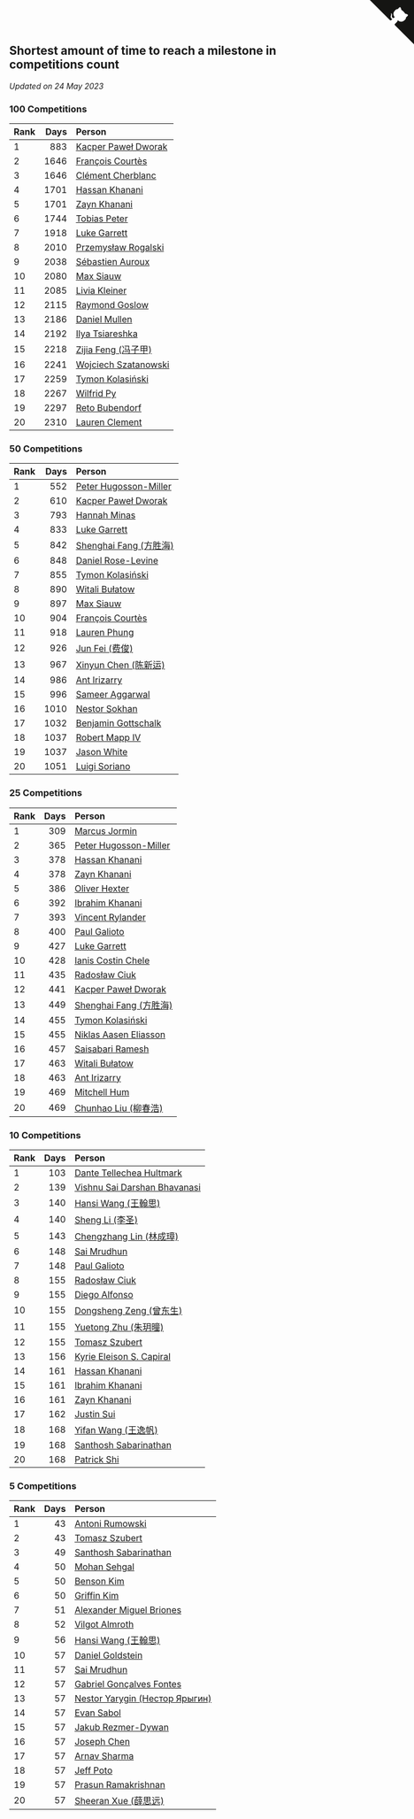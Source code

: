 ## Shortest amount of time to reach a milestone in competitions count

*Updated on 24 May 2023*


### 100 Competitions

| Rank | Days | Person |
| :--- | ---: | :--- |
| 1 | 883 | [Kacper Paweł Dworak](https://www.worldcubeassociation.org/persons/2020DWOR01) |
| 2 | 1646 | [François Courtès](https://www.worldcubeassociation.org/persons/2008COUR01) |
| 3 | 1646 | [Clément Cherblanc](https://www.worldcubeassociation.org/persons/2014CHER05) |
| 4 | 1701 | [Hassan Khanani](https://www.worldcubeassociation.org/persons/2018KHAN26) |
| 5 | 1701 | [Zayn Khanani](https://www.worldcubeassociation.org/persons/2018KHAN28) |
| 6 | 1744 | [Tobias Peter](https://www.worldcubeassociation.org/persons/2014PETE03) |
| 7 | 1918 | [Luke Garrett](https://www.worldcubeassociation.org/persons/2017GARR05) |
| 8 | 2010 | [Przemysław Rogalski](https://www.worldcubeassociation.org/persons/2013ROGA02) |
| 9 | 2038 | [Sébastien Auroux](https://www.worldcubeassociation.org/persons/2008AURO01) |
| 10 | 2080 | [Max Siauw](https://www.worldcubeassociation.org/persons/2017SIAU02) |
| 11 | 2085 | [Livia Kleiner](https://www.worldcubeassociation.org/persons/2013KLEI03) |
| 12 | 2115 | [Raymond Goslow](https://www.worldcubeassociation.org/persons/2014GOSL01) |
| 13 | 2186 | [Daniel Mullen](https://www.worldcubeassociation.org/persons/2016MULL04) |
| 14 | 2192 | [Ilya Tsiareshka](https://www.worldcubeassociation.org/persons/2012TERE01) |
| 15 | 2218 | [Zijia Feng (冯子甲)](https://www.worldcubeassociation.org/persons/2013FENG02) |
| 16 | 2241 | [Wojciech Szatanowski](https://www.worldcubeassociation.org/persons/2011SZAT01) |
| 17 | 2259 | [Tymon Kolasiński](https://www.worldcubeassociation.org/persons/2016KOLA02) |
| 18 | 2267 | [Wilfrid Py](https://www.worldcubeassociation.org/persons/2016PYWI01) |
| 19 | 2297 | [Reto Bubendorf](https://www.worldcubeassociation.org/persons/2012BUBE01) |
| 20 | 2310 | [Lauren Clement](https://www.worldcubeassociation.org/persons/2013KLEM01) |

### 50 Competitions

| Rank | Days | Person |
| :--- | ---: | :--- |
| 1 | 552 | [Peter Hugosson-Miller](https://www.worldcubeassociation.org/persons/2021HUGO01) |
| 2 | 610 | [Kacper Paweł Dworak](https://www.worldcubeassociation.org/persons/2020DWOR01) |
| 3 | 793 | [Hannah Minas](https://www.worldcubeassociation.org/persons/2017MINA04) |
| 4 | 833 | [Luke Garrett](https://www.worldcubeassociation.org/persons/2017GARR05) |
| 5 | 842 | [Shenghai Fang (方胜海)](https://www.worldcubeassociation.org/persons/2016FANG01) |
| 6 | 848 | [Daniel Rose-Levine](https://www.worldcubeassociation.org/persons/2015ROSE01) |
| 7 | 855 | [Tymon Kolasiński](https://www.worldcubeassociation.org/persons/2016KOLA02) |
| 8 | 890 | [Witali Bułatow](https://www.worldcubeassociation.org/persons/2015BUAT01) |
| 9 | 897 | [Max Siauw](https://www.worldcubeassociation.org/persons/2017SIAU02) |
| 10 | 904 | [François Courtès](https://www.worldcubeassociation.org/persons/2008COUR01) |
| 11 | 918 | [Lauren Phung](https://www.worldcubeassociation.org/persons/2016PHUN02) |
| 12 | 926 | [Jun Fei (费俊)](https://www.worldcubeassociation.org/persons/2016FEIJ02) |
| 13 | 967 | [Xinyun Chen (陈新运)](https://www.worldcubeassociation.org/persons/2017CHEN36) |
| 14 | 986 | [Ant Irizarry](https://www.worldcubeassociation.org/persons/2016IRIZ02) |
| 15 | 996 | [Sameer Aggarwal](https://www.worldcubeassociation.org/persons/2017AGGA01) |
| 16 | 1010 | [Nestor Sokhan](https://www.worldcubeassociation.org/persons/2016SOKH01) |
| 17 | 1032 | [Benjamin Gottschalk](https://www.worldcubeassociation.org/persons/2016GOTT01) |
| 18 | 1037 | [Robert Mapp IV](https://www.worldcubeassociation.org/persons/2016IVRO01) |
| 19 | 1037 | [Jason White](https://www.worldcubeassociation.org/persons/2016WHIT16) |
| 20 | 1051 | [Luigi Soriano](https://www.worldcubeassociation.org/persons/2016SORI04) |

### 25 Competitions

| Rank | Days | Person |
| :--- | ---: | :--- |
| 1 | 309 | [Marcus Jormin](https://www.worldcubeassociation.org/persons/2022JORM01) |
| 2 | 365 | [Peter Hugosson-Miller](https://www.worldcubeassociation.org/persons/2021HUGO01) |
| 3 | 378 | [Hassan Khanani](https://www.worldcubeassociation.org/persons/2018KHAN26) |
| 4 | 378 | [Zayn Khanani](https://www.worldcubeassociation.org/persons/2018KHAN28) |
| 5 | 386 | [Oliver Hexter](https://www.worldcubeassociation.org/persons/2022HEXT01) |
| 6 | 392 | [Ibrahim Khanani](https://www.worldcubeassociation.org/persons/2018KHAN27) |
| 7 | 393 | [Vincent Rylander](https://www.worldcubeassociation.org/persons/2022RYLA01) |
| 8 | 400 | [Paul Galioto](https://www.worldcubeassociation.org/persons/2018GALI12) |
| 9 | 427 | [Luke Garrett](https://www.worldcubeassociation.org/persons/2017GARR05) |
| 10 | 428 | [Ianis Costin Chele](https://www.worldcubeassociation.org/persons/2021CHEL01) |
| 11 | 435 | [Radosław Ciuk](https://www.worldcubeassociation.org/persons/2013CIUK01) |
| 12 | 441 | [Kacper Paweł Dworak](https://www.worldcubeassociation.org/persons/2020DWOR01) |
| 13 | 449 | [Shenghai Fang (方胜海)](https://www.worldcubeassociation.org/persons/2016FANG01) |
| 14 | 455 | [Tymon Kolasiński](https://www.worldcubeassociation.org/persons/2016KOLA02) |
| 15 | 455 | [Niklas Aasen Eliasson](https://www.worldcubeassociation.org/persons/2021ELIA01) |
| 16 | 457 | [Saisabari Ramesh](https://www.worldcubeassociation.org/persons/2021RAME01) |
| 17 | 463 | [Witali Bułatow](https://www.worldcubeassociation.org/persons/2015BUAT01) |
| 18 | 463 | [Ant Irizarry](https://www.worldcubeassociation.org/persons/2016IRIZ02) |
| 19 | 469 | [Mitchell Hum](https://www.worldcubeassociation.org/persons/2017HUMM01) |
| 20 | 469 | [Chunhao Liu (柳春浩)](https://www.worldcubeassociation.org/persons/2017LIUC11) |

### 10 Competitions

| Rank | Days | Person |
| :--- | ---: | :--- |
| 1 | 103 | [Dante Tellechea Hultmark](https://www.worldcubeassociation.org/persons/2023HULT01) |
| 2 | 139 | [Vishnu Sai Darshan Bhavanasi](https://www.worldcubeassociation.org/persons/2022BHAV01) |
| 3 | 140 | [Hansi Wang (王翰思)](https://www.worldcubeassociation.org/persons/2020WANG19) |
| 4 | 140 | [Sheng Li (李圣)](https://www.worldcubeassociation.org/persons/2020LISH02) |
| 5 | 143 | [Chengzhang Lin (林成璋)](https://www.worldcubeassociation.org/persons/2013LINC02) |
| 6 | 148 | [Sai Mrudhun](https://www.worldcubeassociation.org/persons/2017MRUD01) |
| 7 | 148 | [Paul Galioto](https://www.worldcubeassociation.org/persons/2018GALI12) |
| 8 | 155 | [Radosław Ciuk](https://www.worldcubeassociation.org/persons/2013CIUK01) |
| 9 | 155 | [Diego Alfonso](https://www.worldcubeassociation.org/persons/2018ALFO01) |
| 10 | 155 | [Dongsheng Zeng (曾东生)](https://www.worldcubeassociation.org/persons/2020ZENG03) |
| 11 | 155 | [Yuetong Zhu (朱玥曈)](https://www.worldcubeassociation.org/persons/2020ZHUY01) |
| 12 | 155 | [Tomasz Szubert](https://www.worldcubeassociation.org/persons/2022SZUB02) |
| 13 | 156 | [Kyrie Eleison S. Capiral](https://www.worldcubeassociation.org/persons/2022CAPI02) |
| 14 | 161 | [Hassan Khanani](https://www.worldcubeassociation.org/persons/2018KHAN26) |
| 15 | 161 | [Ibrahim Khanani](https://www.worldcubeassociation.org/persons/2018KHAN27) |
| 16 | 161 | [Zayn Khanani](https://www.worldcubeassociation.org/persons/2018KHAN28) |
| 17 | 162 | [Justin Sui](https://www.worldcubeassociation.org/persons/2022SUIJ01) |
| 18 | 168 | [Yifan Wang (王逸帆)](https://www.worldcubeassociation.org/persons/2017WANY29) |
| 19 | 168 | [Santhosh Sabarinathan](https://www.worldcubeassociation.org/persons/2018SABA02) |
| 20 | 168 | [Patrick Shi](https://www.worldcubeassociation.org/persons/2022SHIP01) |

### 5 Competitions

| Rank | Days | Person |
| :--- | ---: | :--- |
| 1 | 43 | [Antoni Rumowski](https://www.worldcubeassociation.org/persons/2014RUMO01) |
| 2 | 43 | [Tomasz Szubert](https://www.worldcubeassociation.org/persons/2022SZUB02) |
| 3 | 49 | [Santhosh Sabarinathan](https://www.worldcubeassociation.org/persons/2018SABA02) |
| 4 | 50 | [Mohan Sehgal](https://www.worldcubeassociation.org/persons/2023SEHG01) |
| 5 | 50 | [Benson Kim](https://www.worldcubeassociation.org/persons/2023KIMB02) |
| 6 | 50 | [Griffin Kim](https://www.worldcubeassociation.org/persons/2023KIMG01) |
| 7 | 51 | [Alexander Miguel Briones](https://www.worldcubeassociation.org/persons/2023BRIO01) |
| 8 | 52 | [Vilgot Almroth](https://www.worldcubeassociation.org/persons/2023ALMR01) |
| 9 | 56 | [Hansi Wang (王翰思)](https://www.worldcubeassociation.org/persons/2020WANG19) |
| 10 | 57 | [Daniel Goldstein](https://www.worldcubeassociation.org/persons/2017GOLD01) |
| 11 | 57 | [Sai Mrudhun](https://www.worldcubeassociation.org/persons/2017MRUD01) |
| 12 | 57 | [Gabriel Gonçalves Fontes](https://www.worldcubeassociation.org/persons/2018FONT04) |
| 13 | 57 | [Nestor Yarygin (Нестор Ярыгин)](https://www.worldcubeassociation.org/persons/2019YARY01) |
| 14 | 57 | [Evan Sabol](https://www.worldcubeassociation.org/persons/2019SABO02) |
| 15 | 57 | [Jakub Rezmer-Dywan](https://www.worldcubeassociation.org/persons/2022REZM01) |
| 16 | 57 | [Joseph Chen](https://www.worldcubeassociation.org/persons/2022CHEN16) |
| 17 | 57 | [Arnav Sharma](https://www.worldcubeassociation.org/persons/2023SHAR08) |
| 18 | 57 | [Jeff Poto](https://www.worldcubeassociation.org/persons/2023POTO01) |
| 19 | 57 | [Prasun Ramakrishnan](https://www.worldcubeassociation.org/persons/2023RAMA03) |
| 20 | 57 | [Sheeran Xue (薛思远)](https://www.worldcubeassociation.org/persons/2023XUES01) |


<a href="https://github.com/JustinTimeCuber/wca_statistics" class="github-corner" aria-label="View source on Github"><svg width="80" height="80" viewBox="0 0 250 250" style="fill:#151513; color:#fff; position: absolute; top: 0; border: 0; right: 0;" aria-hidden="true"><path d="M0,0 L115,115 L130,115 L142,142 L250,250 L250,0 Z"></path><path d="M128.3,109.0 C113.8,99.7 119.0,89.6 119.0,89.6 C122.0,82.7 120.5,78.6 120.5,78.6 C119.2,72.0 123.4,76.3 123.4,76.3 C127.3,80.9 125.5,87.3 125.5,87.3 C122.9,97.6 130.6,101.9 134.4,103.2" fill="currentColor" style="transform-origin: 130px 106px;" class="octo-arm"></path><path d="M115.0,115.0 C114.9,115.1 118.7,116.5 119.8,115.4 L133.7,101.6 C136.9,99.2 139.9,98.4 142.2,98.6 C133.8,88.0 127.5,74.4 143.8,58.0 C148.5,53.4 154.0,51.2 159.7,51.0 C160.3,49.4 163.2,43.6 171.4,40.1 C171.4,40.1 176.1,42.5 178.8,56.2 C183.1,58.6 187.2,61.8 190.9,65.4 C194.5,69.0 197.7,73.2 200.1,77.6 C213.8,80.2 216.3,84.9 216.3,84.9 C212.7,93.1 206.9,96.0 205.4,96.6 C205.1,102.4 203.0,107.8 198.3,112.5 C181.9,128.9 168.3,122.5 157.7,114.1 C157.9,116.9 156.7,120.9 152.7,124.9 L141.0,136.5 C139.8,137.7 141.6,141.9 141.8,141.8 Z" fill="currentColor" class="octo-body"></path></svg></a><style>.github-corner:hover .octo-arm{animation:octocat-wave 560ms ease-in-out}@keyframes octocat-wave{0%,100%{transform:rotate(0)}20%,60%{transform:rotate(-25deg)}40%,80%{transform:rotate(10deg)}}@media (max-width:500px){.github-corner:hover .octo-arm{animation:none}.github-corner .octo-arm{animation:octocat-wave 560ms ease-in-out}}</style>
